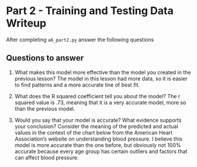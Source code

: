 # Part 2 - Training and Testing Data Writeup

After completing `a6_part2.py` answer the following questions

## Questions to answer

1. What makes this model more effective than the model you created in the previous lesson? The model in this lesson had more data, so it is easier to find patterns and a more accurate line of best fit. 


2. What does the R squared coefficient tell you about the model? The r squared value is .73, meaning that it is a very accurate model, more so than the previous model. 


3. Would you say that your model is accurate? What evidence supports your conclusion? Consider the meaning of the predicted and actual values in the context of the chart below from the American Heart Association’s website on understanding blood pressure. I believe this model is more accurate than the one before, but obviously not 100% accurate because every age group has certain outliers and factors that can affect blood pressure.